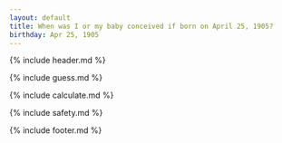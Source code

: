 ```yaml
---
layout: default
title: When was I or my baby conceived if born on April 25, 1905?
birthday: Apr 25, 1905
---
```


{% include header.md %}

{% include guess.md %}

{% include calculate.md %}

{% include safety.md %}

{% include footer.md %}



